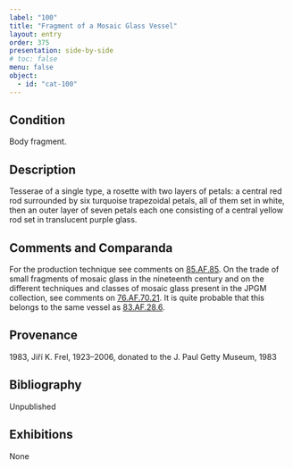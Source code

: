 ```yaml
---
label: "100"
title: "Fragment of a Mosaic Glass Vessel"
layout: entry
order: 375
presentation: side-by-side
# toc: false
menu: false
object:
  - id: "cat-100"
---
```


## Condition

Body fragment.

## Description

Tesserae of a single type, a rosette with two layers of petals: a central red rod surrounded by six turquoise trapezoidal petals, all of them set in white, then an outer layer of seven petals each one consisting of a central yellow rod set in translucent purple glass.

## Comments and Comparanda

For the production technique see comments on [85.AF.85](#cat). On the trade of small fragments of mosaic glass in the nineteenth century and on the different techniques and classes of mosaic glass present in the JPGM collection, see comments on [76.AF.70.21](#cat). It is quite probable that this belongs to the same vessel as [83.AF.28.6](#cat).

## Provenance

1983, Jiří K. Frel, 1923–2006, donated to the J. Paul Getty Museum, 1983

## Bibliography

Unpublished

## Exhibitions

None